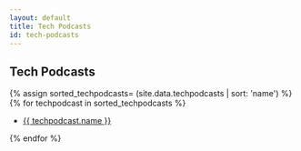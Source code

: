 ```yaml
---
layout: default
title: Tech Podcasts
id: tech-podcasts
---
```


## Tech Podcasts

{% assign sorted_techpodcasts= (site.data.techpodcasts | sort: 'name') %}
{% for techpodcast in sorted_techpodcasts %}

* <a href="{{ techpodcast.url }}">{{ techpodcast.name }}</a>

{% endfor %}
